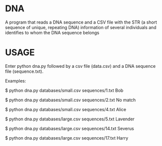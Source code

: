 # DNA

A program that reads a DNA sequence and a CSV file with the STR (a short sequence of unique, repeating DNA) information of several individuals and identifies to whom the DNA sequence belongs

# USAGE
Enter python dna.py followed by a csv file (data.csv) and a DNA sequence file (sequence.txt). 

Examples:

$ python dna.py databases/small.csv sequences/1.txt
Bob

$ python dna.py databases/small.csv sequences/2.txt
No match

$ python dna.py databases/small.csv sequences/4.txt
Alice

$ python dna.py databases/large.csv sequences/5.txt
Lavender

$ python dna.py databases/large.csv sequences/14.txt
Severus

$ python dna.py databases/large.csv sequences/17.txt
Harry
